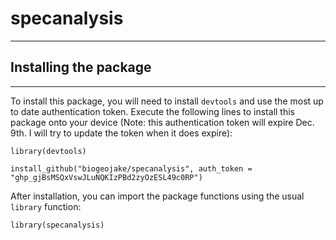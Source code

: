 # specanalysis

------------------------------------------------------------------------

## Installing the package

------------------------------------------------------------------------

To install this package, you will need to install `devtools` and use the most up to date authentication token. Execute the following lines to install this package onto your device (Note: this authentication token will expire Dec. 9th. I will try to update the token when it does expire):

```{r}
library(devtools)

install_github("biogeojake/specanalysis", auth_token = "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")
```

After installation, you can import the package functions using the usual `library` function:

```{r}
library(specanalysis)
```

